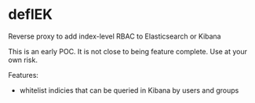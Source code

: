 # deflEK

Reverse proxy to add index-level RBAC to Elasticsearch or Kibana

This is an early POC. It is not close to being feature complete. Use at your own risk.

Features:
- whitelist indicies that can be queried in Kibana by users and groups
